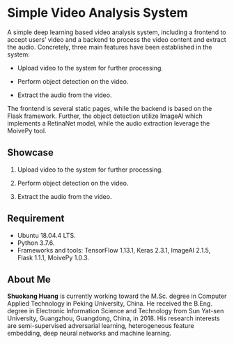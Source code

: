 # Simple Video Analysis System

A simple deep learning based video analysis system, including a frontend to accept users’ video and a backend to process the video content and extract the audio. Concretely, three main features have been established in the system:

- Upload video to the system for further processing.

- Perform object detection on the video.

- Extract the audio from the video.

The frontend is several static pages, while the backend is based on the Flask framework. Further, the object detection utilize ImageAI which implements a RetinaNet model, while the audio extraction leverage the MoivePy tool.

## Showcase
1. Upload video to the system for further processing.


2. Perform object detection on the video.


3. Extract the audio from the video.

## Requirement
- Ubuntu 18.04.4 LTS.
- Python 3.7.6.
- Frameworks and tools: TensorFlow 1.13.1, Keras 2.3.1, ImageAI 2.1.5, Flask 1.1.1, MoivePy 1.0.3.

## About Me
**Shuokang Huang** is currently working toward the M.Sc. degree in Computer Applied Technology in Peking University, China. He received the B.Eng. degree in Electronic Information Science and Technology from Sun Yat-sen University, Guangzhou, Guangdong, China, in 2018. His research interests are semi-supervised adversarial learning, heterogeneous feature embedding, deep neural networks and machine learning.
